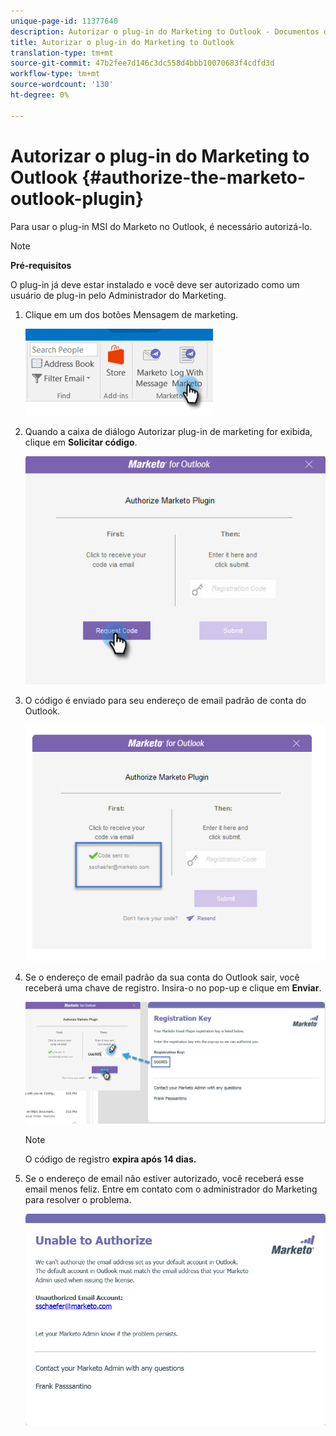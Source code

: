 ```yaml
---
unique-page-id: 11377640
description: Autorizar o plug-in do Marketing to Outlook - Documentos do Marketo - Documentação do produto
title: Autorizar o plug-in do Marketing to Outlook
translation-type: tm+mt
source-git-commit: 47b2fee7d146c3dc558d4bbb10070683f4cdfd3d
workflow-type: tm+mt
source-wordcount: '130'
ht-degree: 0%

---
```



# Autorizar o plug-in do Marketing to Outlook {#authorize-the-marketo-outlook-plugin}

Para usar o plug-in MSI do Marketo no Outlook, é necessário autorizá-lo.

>[!NOTE]
>
>**Pré-requisitos**
>
>O plug-in já deve estar instalado e você deve ser autorizado como um usuário de plug-in pelo Administrador do Marketing.

1. Clique em um dos botões Mensagem de marketing.

   ![](assets/image2016-8-24-16-3a4-3a28.png)

1. Quando a caixa de diálogo Autorizar plug-in de marketing for exibida, clique em **Solicitar código**.

   ![](assets/image2016-8-24-16-3a6-3a51.png)

1. O código é enviado para seu endereço de email padrão de conta do Outlook.

   ![](assets/image2016-8-24-16-3a8-3a36.png)

1. Se o endereço de email padrão da sua conta do Outlook sair, você receberá uma chave de registro. Insira-o no pop-up e clique em **Enviar**.

   ![](assets/image2016-8-24-16-3a12-3a48.png)

   >[!NOTE]
   >
   >O código de registro **expira após 14 dias.**

1. Se o endereço de email não estiver autorizado, você receberá esse email menos feliz. Entre em contato com o administrador do Marketing para resolver o problema.

   ![](assets/image2016-8-24-16-3a25-3a27.png)

